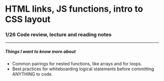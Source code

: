 # HTML links, JS functions, intro to CSS layout

### 1/26 Code review, lecture and reading notes


----


##### Things I want to know more about

- Common pairings for nested functions, like arrays and for loops.
- Best practices for whiteboarding logical statements before committing ANYTHING to code.
